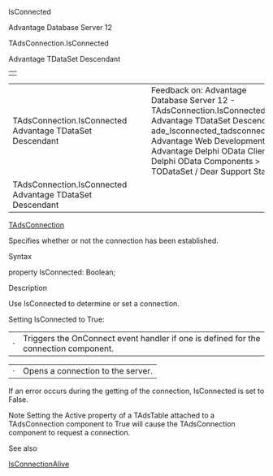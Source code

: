 IsConnected




Advantage Database Server 12  

TAdsConnection.IsConnected

Advantage TDataSet Descendant

|  |
| --- |
|  |

|  |  |  |  |  |
| --- | --- | --- | --- | --- |
| TAdsConnection.IsConnected  Advantage TDataSet Descendant |  |  | Feedback on: Advantage Database Server 12 - TAdsConnection.IsConnected Advantage TDataSet Descendant ade\_Isconnected\_tadsconnection Advantage Web Development > Advantage Delphi OData Client > Delphi OData Components > TODataSet / Dear Support Staff, |  |
| TAdsConnection.IsConnected  Advantage TDataSet Descendant |  |  |  |  |

[TAdsConnection](ade_tadsconnection_7.htm)

Specifies whether or not the connection has been established.

Syntax

property IsConnected: Boolean;

Description

Use IsConnected to determine or set a connection.

Setting IsConnected to True:

|  |  |
| --- | --- |
| · | Triggers the OnConnect event handler if one is defined for the connection component. |

|  |  |
| --- | --- |
| · | Opens a connection to the server. |

If an error occurs during the getting of the connection, IsConnected is set to False.

Note Setting the Active property of a TAdsTable attached to a TAdsConnection component to True will cause the TAdsConnection component to request a connection.

See also

[IsConnectionAlive](ade_isconnectionalive_tadsconnection.htm)